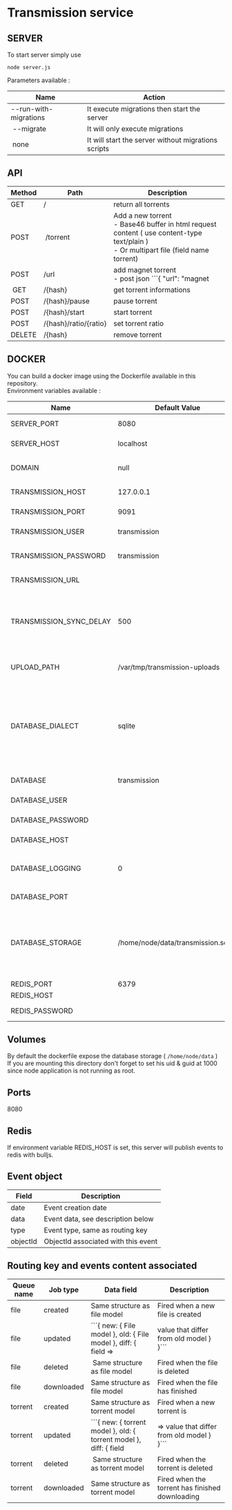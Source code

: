Transmission service
====================

SERVER
------

To start server simply use
```
node server.js
```

Parameters available  :

| Name | Action |
| ---- | ------ |
| --run-with-migrations | It execute migrations then start the server |
| --migrate | It will only execute migrations |
| none | It will start the server without migrations scripts |
  
  
    
API   
---   

| Method | Path          | Description |  
| ------ | ------------- | ------------ |
| GET    | /             | return all torrents |   
| POST   | /torrent      | Add a new torrent <br> - Base46 buffer in html request content ( use content-type text/plain ) <br /> - Or multipart file (field name torrent) | 
| POST   | /url          | add magnet torrent<br > - post json ```{ "url": "magnet||http" }``` |
| GET    | /{hash}       | get torrent informations |   
| POST   | /{hash}/pause | pause torrent |
| POST   | /{hash}/start | start torrent |
| POST   | /{hash}/ratio/{ratio} | set torrent ratio |
| DELETE | /{hash}       | remove torrent |
   
   
   
DOCKER   
------   
You can build a docker image using the Dockerfile available in this repository.   
Environment variables available :

| Name                    | Default Value  | Description |
| ----------------------- | -------------- | ----------- |
| SERVER_PORT             | 8080           | Http server port |
| SERVER_HOST             | localhost      | Http server host |
| DOMAIN                  | null           | Add domain field in messages |
| TRANSMISSION_HOST       | 127.0.0.1      | Transmission host address |
| TRANSMISSION_PORT       | 9091           | Transmission api port |
| TRANSMISSION_USER       | transmission   | Transmission api user |
| TRANSMISSION_PASSWORD   | transmission   | Transmission api password |
| TRANSMISSION_URL        |                | Transmission rpc url |
| TRANSMISSION_SYNC_DELAY | 500            | Transmission worker delay, it will by default update the data each 500ms |
| UPLOAD_PATH             | /var/tmp/transmission-uploads | Temp path for uploaded torrents |
| DATABASE_DIALECT        | sqlite         | Database dialect cf [sequelize dialec](http://docs.sequelizejs.com/en/1.7.0/docs/usage/#dialects), don't forget to fork & install your connector if you are'nt going to use sqlite |
| DATABASE                | transmission   | Database name |
| DATABASE_USER           |                | Database user |
| DATABASE_PASSWORD       |                | Database password |
| DATABASE_HOST           |                | Database host |
| DATABASE_LOGGING        | 0              | Database logging, it will output all queries |
| DATABASE_PORT           |                | Database port |
| DATABASE_STORAGE        | /home/node/data/transmission.sqlite | Database storage ( used for sqlite ), use relative path starting from this project directory |
| REDIS_PORT              |       6379     | Redis port |
| REDIS_HOST              |                | Redis host | 
| REDIS_PASSWORD          |                | Redis password | 
## Volumes
   
By default the dockerfile expose the database storage ( `/home/node/data` )  
If you are mounting this directory don't forget to set his uid & guid at 1000 since node application is not running as root.  

## Ports
  
8080


Redis   
--------  
If environment variable REDIS_HOST is set, this server will publish events to redis with bulljs.

## Event object
| Field    | Description                         |
| -------- | ----------------------------------- |
| date     | Event creation date                 |
| data     | Event data, see description below   |
| type     | Event type, same as routing key     |
| objectId | ObjectId associated with this event |



## Routing key and events content associated 

| Queue name | Job type           | Data field | Description |
| ---------- | ------------------ | ---------- | ----------- | 
| file       | created       | Same structure as file model | Fired when a new file is created | 
| file       | updated       | ```{ new: { File model }, old: { File model }, diff: { field => | value that differ from old model } }``` | Fired when the file is updated |
| file       | deleted       | Same structure as file model | Fired when the file is deleted |
| file       | downloaded    | Same structure as file model | Fired when the file has finished | downloading |
| torrent    | created    | Same structure as torrent model | Fired when a new torrent is | created | 
| torrent    | updated    | ```{ new: { torrent model }, old: { torrent model }, diff: { field | => value that differ from old model } }``` | Fired when the torrent is updated |
| torrent    | deleted    | Same structure as torrent model | Fired when the torrent is deleted |
| torrent    | downloaded | Same structure as torrent model | Fired when the torrent has finished downloading |


